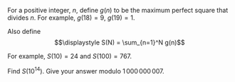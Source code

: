 For a positive integer, $n$, define $g(n)$ to be the maximum perfect square that divides $n$.
For example, $g(18) = 9$, $g(19) = 1$.


Also define
$$\displaystyle	S(N) = \sum_{n=1}^N g(n)$$


For example, $S(10) = 24$ and $S(100) = 767$.


Find $S(10^{14})$. Give your answer modulo $1\,000\,000\,007$.